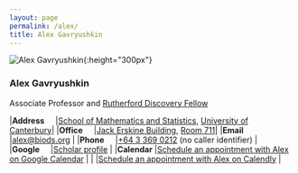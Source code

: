 ```yaml
---
layout: page
permalink: /alex/
title: Alex Gavryushkin
---
```


![Alex Gavryushkin](/assets/2018-alex.jpg){:height="300px"}

### Alex Gavryushkin

Associate Professor and [Rutherford Discovery Fellow](https://royalsociety.org.nz/what-we-do/funds-and-opportunities/rutherford-discovery-fellowships/rutherford-discovery-fellowship-recipients/alex-gavryushkin/)

|**Address**&nbsp;&nbsp;&nbsp;&nbsp;	|[School of Mathematics and Statistics](https://www.canterbury.ac.nz/engineering/schools/mathematics-statistics/), [University of Canterbury](https://www.canterbury.ac.nz/)|
|**Office**&nbsp;&nbsp;&nbsp;&nbsp;	|[Jack Erskine Building](https://goo.gl/maps/gQNZUivjMnjMqs4c9), [Room 711](https://pbs.twimg.com/media/E26otpQVoAEcKo-?format=jpg&name=large)|
|**Email**&nbsp;&nbsp;&nbsp;&nbsp;	|[alex@biods.org](mailto:alex@biods.org)											|
|**Phone**&nbsp;&nbsp;&nbsp;&nbsp;	|[+64 3 369 0212](tel:+64-3-369-0212) (no caller identifier)									|
|**Google**&nbsp;&nbsp;&nbsp;&nbsp;	|[Scholar profile](https://scholar.google.co.nz/citations?hl=en&user=coK1R-kAAAAJ&view_op=list_works&sortby=pubdate)		|
|**Calendar**				|[Schedule an appointment with Alex on Google Calendar](https://calendar.google.com)						|
|					|[Schedule an appointment with Alex on Calendly](https://calendly.com/gavryushkin/)						|
